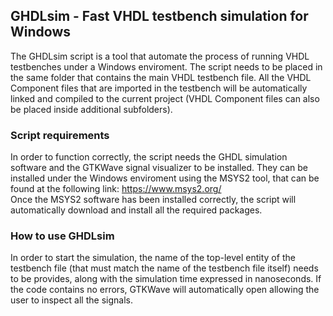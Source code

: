 ## GHDLsim - Fast VHDL testbench simulation for Windows

The GHDLsim script is a tool that automate the process of running VHDL testbenches under a Windows enviroment.
The script needs to be placed in the same folder that contains the main VHDL testbench file. All the VHDL Component files
that are imported in the testbench will be automatically linked and compiled to the current project 
(VHDL Component files can also be placed inside additional subfolders).

### Script requirements

In order to function correctly, the script needs the GHDL simulation software and the GTKWave signal visualizer to be installed.
They can be installed under the Windows enviroment using the MSYS2 tool, that can be found at the following link: https://www.msys2.org/  
Once the MSYS2 software has been installed correctly, the script will automatically download and install all the required packages.

### How to use GHDLsim

In order to start the simulation, the name of the top-level entity of the testbench file (that must match the name of the testbench file itself)
needs to be provides, along with the simulation time expressed in nanoseconds. If the code contains no errors, GTKWave will automatically open 
allowing the user to inspect all the signals.
